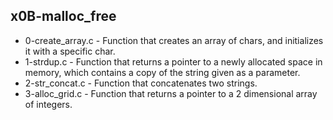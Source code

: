 ## x0B-malloc_free
* 0-create_array.c - Function that creates an array of chars, and initializes it with a specific char.
* 1-strdup.c - Function that returns a pointer to a newly allocated space in memory, which contains a copy of the string given as a parameter.
* 2-str_concat.c - Function that concatenates two strings.
* 3-alloc_grid.c - Function that returns a pointer to a 2 dimensional array of integers.

